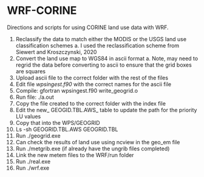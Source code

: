 # WRF-CORINE
Directions and scripts for using CORINE land use data with WRF.

1.	Reclassify the data to match either the MODIS or the USGS land use classification schemes
a.	I used the reclassification scheme from Siewert and Kroszczynski, 2020 
2.	Convert the land use map to WGS84 in ascii format 
a.	Note, may need to regrid the data before converting to ascii to ensure that the grid boxes are squares
3.	Upload ascii file to the correct folder with the rest of the files
4.	Edit file _wpsingest.f90_ with the correct names for the ascii file
5.	Compile: gfortran wpsingest.f90 write_geogrid.o
6.	Run file: ./a.out
7.	Copy the file created to the correct folder with the index file
8.	Edit the new_ GEOGID.TBL.AWS_ table to update the path for the priority LU values
9.	Copy that into the WPS/GEOGRID
10.	Ls -sh GEOGRID.TBL.AWS GEOGRID.TBL
11.	Run ./geogrid.exe
12.	Can check the results of land use using ncview in the geo_em file
13.	Run ./metgrib.exe (if already have the ungrib files completed)
14.	Link the new metem files to the WRF/run folder
15.	Run ./real.exe
16.	Run ./wrf.exe

